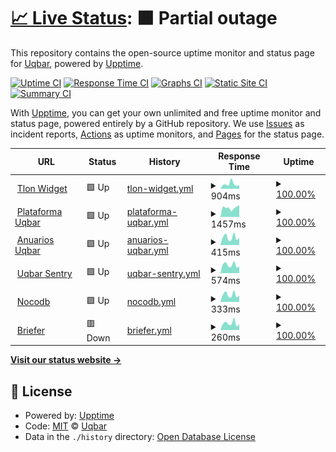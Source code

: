 # [📈 Live Status](https://uqbar-dev.github.io/upptime): <!--live status--> **🟧 Partial outage**

This repository contains the open-source uptime monitor and status page for [Uqbar](https://www.uqbar.com.br), powered by [Upptime](https://github.com/upptime/upptime).

[![Uptime CI](https://github.com/uqbar-dev/upptime/workflows/Uptime%20CI/badge.svg)](https://github.com/uqbar-dev/upptime/actions?query=workflow%3A%22Uptime+CI%22)
[![Response Time CI](https://github.com/uqbar-dev/upptime/workflows/Response%20Time%20CI/badge.svg)](https://github.com/uqbar-dev/upptime/actions?query=workflow%3A%22Response+Time+CI%22)
[![Graphs CI](https://github.com/uqbar-dev/upptime/workflows/Graphs%20CI/badge.svg)](https://github.com/uqbar-dev/upptime/actions?query=workflow%3A%22Graphs+CI%22)
[![Static Site CI](https://github.com/uqbar-dev/upptime/workflows/Static%20Site%20CI/badge.svg)](https://github.com/uqbar-dev/upptime/actions?query=workflow%3A%22Static+Site+CI%22)
[![Summary CI](https://github.com/uqbar-dev/upptime/workflows/Summary%20CI/badge.svg)](https://github.com/uqbar-dev/upptime/actions?query=workflow%3A%22Summary+CI%22)

With [Upptime](https://upptime.js.org), you can get your own unlimited and free uptime monitor and status page, powered entirely by a GitHub repository. We use [Issues](https://github.com/uqbar-dev/upptime/issues) as incident reports, [Actions](https://github.com/uqbar-dev/upptime/actions) as uptime monitors, and [Pages](https://uqbar-dev.github.io/upptime) for the status page.

<!--start: status pages-->
<!-- This summary is generated by Upptime (https://github.com/upptime/upptime) -->
<!-- Do not edit this manually, your changes will be overwritten -->
<!-- prettier-ignore -->
| URL | Status | History | Response Time | Uptime |
| --- | ------ | ------- | ------------- | ------ |
| <img alt="" src="https://icons.duckduckgo.com/ip3/www.tlon.com.br.ico" height="13"> [Tlon Widget](https://www.tlon.com.br/index.php?option=com_widgets&usrid=0GZYWbGpezpMMLkcOBVUnDeIgxtaTKAOQzh&usrkey=h2nxBiINVtYxDZOXIr3qYufZipZwBt9iQnB) | 🟩 Up | [tlon-widget.yml](https://github.com/uqbar-dev/upptime/commits/HEAD/history/tlon-widget.yml) | <details><summary><img alt="Response time graph" src="./graphs/tlon-widget/response-time-week.png" height="20"> 904ms</summary><br><a href="https://uqbar-dev.github.io/upptime/history/tlon-widget"><img alt="Response time 568" src="https://img.shields.io/endpoint?url=https%3A%2F%2Fraw.githubusercontent.com%2Fuqbar-dev%2Fupptime%2FHEAD%2Fapi%2Ftlon-widget%2Fresponse-time.json"></a><br><a href="https://uqbar-dev.github.io/upptime/history/tlon-widget"><img alt="24-hour response time 740" src="https://img.shields.io/endpoint?url=https%3A%2F%2Fraw.githubusercontent.com%2Fuqbar-dev%2Fupptime%2FHEAD%2Fapi%2Ftlon-widget%2Fresponse-time-day.json"></a><br><a href="https://uqbar-dev.github.io/upptime/history/tlon-widget"><img alt="7-day response time 904" src="https://img.shields.io/endpoint?url=https%3A%2F%2Fraw.githubusercontent.com%2Fuqbar-dev%2Fupptime%2FHEAD%2Fapi%2Ftlon-widget%2Fresponse-time-week.json"></a><br><a href="https://uqbar-dev.github.io/upptime/history/tlon-widget"><img alt="30-day response time 624" src="https://img.shields.io/endpoint?url=https%3A%2F%2Fraw.githubusercontent.com%2Fuqbar-dev%2Fupptime%2FHEAD%2Fapi%2Ftlon-widget%2Fresponse-time-month.json"></a><br><a href="https://uqbar-dev.github.io/upptime/history/tlon-widget"><img alt="1-year response time 568" src="https://img.shields.io/endpoint?url=https%3A%2F%2Fraw.githubusercontent.com%2Fuqbar-dev%2Fupptime%2FHEAD%2Fapi%2Ftlon-widget%2Fresponse-time-year.json"></a></details> | <details><summary><a href="https://uqbar-dev.github.io/upptime/history/tlon-widget">100.00%</a></summary><a href="https://uqbar-dev.github.io/upptime/history/tlon-widget"><img alt="All-time uptime 99.00%" src="https://img.shields.io/endpoint?url=https%3A%2F%2Fraw.githubusercontent.com%2Fuqbar-dev%2Fupptime%2FHEAD%2Fapi%2Ftlon-widget%2Fuptime.json"></a><br><a href="https://uqbar-dev.github.io/upptime/history/tlon-widget"><img alt="24-hour uptime 100.00%" src="https://img.shields.io/endpoint?url=https%3A%2F%2Fraw.githubusercontent.com%2Fuqbar-dev%2Fupptime%2FHEAD%2Fapi%2Ftlon-widget%2Fuptime-day.json"></a><br><a href="https://uqbar-dev.github.io/upptime/history/tlon-widget"><img alt="7-day uptime 100.00%" src="https://img.shields.io/endpoint?url=https%3A%2F%2Fraw.githubusercontent.com%2Fuqbar-dev%2Fupptime%2FHEAD%2Fapi%2Ftlon-widget%2Fuptime-week.json"></a><br><a href="https://uqbar-dev.github.io/upptime/history/tlon-widget"><img alt="30-day uptime 100.00%" src="https://img.shields.io/endpoint?url=https%3A%2F%2Fraw.githubusercontent.com%2Fuqbar-dev%2Fupptime%2FHEAD%2Fapi%2Ftlon-widget%2Fuptime-month.json"></a><br><a href="https://uqbar-dev.github.io/upptime/history/tlon-widget"><img alt="1-year uptime 99.00%" src="https://img.shields.io/endpoint?url=https%3A%2F%2Fraw.githubusercontent.com%2Fuqbar-dev%2Fupptime%2FHEAD%2Fapi%2Ftlon-widget%2Fuptime-year.json"></a></details>
| <img alt="" src="https://icons.duckduckgo.com/ip3/www.uqbar.com.br.ico" height="13"> [Plataforma Uqbar](https://www.uqbar.com.br) | 🟩 Up | [plataforma-uqbar.yml](https://github.com/uqbar-dev/upptime/commits/HEAD/history/plataforma-uqbar.yml) | <details><summary><img alt="Response time graph" src="./graphs/plataforma-uqbar/response-time-week.png" height="20"> 1457ms</summary><br><a href="https://uqbar-dev.github.io/upptime/history/plataforma-uqbar"><img alt="Response time 333" src="https://img.shields.io/endpoint?url=https%3A%2F%2Fraw.githubusercontent.com%2Fuqbar-dev%2Fupptime%2FHEAD%2Fapi%2Fplataforma-uqbar%2Fresponse-time.json"></a><br><a href="https://uqbar-dev.github.io/upptime/history/plataforma-uqbar"><img alt="24-hour response time 1879" src="https://img.shields.io/endpoint?url=https%3A%2F%2Fraw.githubusercontent.com%2Fuqbar-dev%2Fupptime%2FHEAD%2Fapi%2Fplataforma-uqbar%2Fresponse-time-day.json"></a><br><a href="https://uqbar-dev.github.io/upptime/history/plataforma-uqbar"><img alt="7-day response time 1457" src="https://img.shields.io/endpoint?url=https%3A%2F%2Fraw.githubusercontent.com%2Fuqbar-dev%2Fupptime%2FHEAD%2Fapi%2Fplataforma-uqbar%2Fresponse-time-week.json"></a><br><a href="https://uqbar-dev.github.io/upptime/history/plataforma-uqbar"><img alt="30-day response time 1069" src="https://img.shields.io/endpoint?url=https%3A%2F%2Fraw.githubusercontent.com%2Fuqbar-dev%2Fupptime%2FHEAD%2Fapi%2Fplataforma-uqbar%2Fresponse-time-month.json"></a><br><a href="https://uqbar-dev.github.io/upptime/history/plataforma-uqbar"><img alt="1-year response time 350" src="https://img.shields.io/endpoint?url=https%3A%2F%2Fraw.githubusercontent.com%2Fuqbar-dev%2Fupptime%2FHEAD%2Fapi%2Fplataforma-uqbar%2Fresponse-time-year.json"></a></details> | <details><summary><a href="https://uqbar-dev.github.io/upptime/history/plataforma-uqbar">100.00%</a></summary><a href="https://uqbar-dev.github.io/upptime/history/plataforma-uqbar"><img alt="All-time uptime 99.94%" src="https://img.shields.io/endpoint?url=https%3A%2F%2Fraw.githubusercontent.com%2Fuqbar-dev%2Fupptime%2FHEAD%2Fapi%2Fplataforma-uqbar%2Fuptime.json"></a><br><a href="https://uqbar-dev.github.io/upptime/history/plataforma-uqbar"><img alt="24-hour uptime 100.00%" src="https://img.shields.io/endpoint?url=https%3A%2F%2Fraw.githubusercontent.com%2Fuqbar-dev%2Fupptime%2FHEAD%2Fapi%2Fplataforma-uqbar%2Fuptime-day.json"></a><br><a href="https://uqbar-dev.github.io/upptime/history/plataforma-uqbar"><img alt="7-day uptime 100.00%" src="https://img.shields.io/endpoint?url=https%3A%2F%2Fraw.githubusercontent.com%2Fuqbar-dev%2Fupptime%2FHEAD%2Fapi%2Fplataforma-uqbar%2Fuptime-week.json"></a><br><a href="https://uqbar-dev.github.io/upptime/history/plataforma-uqbar"><img alt="30-day uptime 100.00%" src="https://img.shields.io/endpoint?url=https%3A%2F%2Fraw.githubusercontent.com%2Fuqbar-dev%2Fupptime%2FHEAD%2Fapi%2Fplataforma-uqbar%2Fuptime-month.json"></a><br><a href="https://uqbar-dev.github.io/upptime/history/plataforma-uqbar"><img alt="1-year uptime 99.97%" src="https://img.shields.io/endpoint?url=https%3A%2F%2Fraw.githubusercontent.com%2Fuqbar-dev%2Fupptime%2FHEAD%2Fapi%2Fplataforma-uqbar%2Fuptime-year.json"></a></details>
| <img alt="" src="https://icons.duckduckgo.com/ip3/anuarios.uqbar.com.br.ico" height="13"> [Anuarios Uqbar](https://anuarios.uqbar.com.br) | 🟩 Up | [anuarios-uqbar.yml](https://github.com/uqbar-dev/upptime/commits/HEAD/history/anuarios-uqbar.yml) | <details><summary><img alt="Response time graph" src="./graphs/anuarios-uqbar/response-time-week.png" height="20"> 415ms</summary><br><a href="https://uqbar-dev.github.io/upptime/history/anuarios-uqbar"><img alt="Response time 346" src="https://img.shields.io/endpoint?url=https%3A%2F%2Fraw.githubusercontent.com%2Fuqbar-dev%2Fupptime%2FHEAD%2Fapi%2Fanuarios-uqbar%2Fresponse-time.json"></a><br><a href="https://uqbar-dev.github.io/upptime/history/anuarios-uqbar"><img alt="24-hour response time 387" src="https://img.shields.io/endpoint?url=https%3A%2F%2Fraw.githubusercontent.com%2Fuqbar-dev%2Fupptime%2FHEAD%2Fapi%2Fanuarios-uqbar%2Fresponse-time-day.json"></a><br><a href="https://uqbar-dev.github.io/upptime/history/anuarios-uqbar"><img alt="7-day response time 415" src="https://img.shields.io/endpoint?url=https%3A%2F%2Fraw.githubusercontent.com%2Fuqbar-dev%2Fupptime%2FHEAD%2Fapi%2Fanuarios-uqbar%2Fresponse-time-week.json"></a><br><a href="https://uqbar-dev.github.io/upptime/history/anuarios-uqbar"><img alt="30-day response time 333" src="https://img.shields.io/endpoint?url=https%3A%2F%2Fraw.githubusercontent.com%2Fuqbar-dev%2Fupptime%2FHEAD%2Fapi%2Fanuarios-uqbar%2Fresponse-time-month.json"></a><br><a href="https://uqbar-dev.github.io/upptime/history/anuarios-uqbar"><img alt="1-year response time 346" src="https://img.shields.io/endpoint?url=https%3A%2F%2Fraw.githubusercontent.com%2Fuqbar-dev%2Fupptime%2FHEAD%2Fapi%2Fanuarios-uqbar%2Fresponse-time-year.json"></a></details> | <details><summary><a href="https://uqbar-dev.github.io/upptime/history/anuarios-uqbar">100.00%</a></summary><a href="https://uqbar-dev.github.io/upptime/history/anuarios-uqbar"><img alt="All-time uptime 100.00%" src="https://img.shields.io/endpoint?url=https%3A%2F%2Fraw.githubusercontent.com%2Fuqbar-dev%2Fupptime%2FHEAD%2Fapi%2Fanuarios-uqbar%2Fuptime.json"></a><br><a href="https://uqbar-dev.github.io/upptime/history/anuarios-uqbar"><img alt="24-hour uptime 100.00%" src="https://img.shields.io/endpoint?url=https%3A%2F%2Fraw.githubusercontent.com%2Fuqbar-dev%2Fupptime%2FHEAD%2Fapi%2Fanuarios-uqbar%2Fuptime-day.json"></a><br><a href="https://uqbar-dev.github.io/upptime/history/anuarios-uqbar"><img alt="7-day uptime 100.00%" src="https://img.shields.io/endpoint?url=https%3A%2F%2Fraw.githubusercontent.com%2Fuqbar-dev%2Fupptime%2FHEAD%2Fapi%2Fanuarios-uqbar%2Fuptime-week.json"></a><br><a href="https://uqbar-dev.github.io/upptime/history/anuarios-uqbar"><img alt="30-day uptime 100.00%" src="https://img.shields.io/endpoint?url=https%3A%2F%2Fraw.githubusercontent.com%2Fuqbar-dev%2Fupptime%2FHEAD%2Fapi%2Fanuarios-uqbar%2Fuptime-month.json"></a><br><a href="https://uqbar-dev.github.io/upptime/history/anuarios-uqbar"><img alt="1-year uptime 100.00%" src="https://img.shields.io/endpoint?url=https%3A%2F%2Fraw.githubusercontent.com%2Fuqbar-dev%2Fupptime%2FHEAD%2Fapi%2Fanuarios-uqbar%2Fuptime-year.json"></a></details>
| <img alt="" src="https://icons.duckduckgo.com/ip3/sentrysrv.uqbaronline.com.ico" height="13"> [Uqbar Sentry](http://sentrysrv.uqbaronline.com/) | 🟩 Up | [uqbar-sentry.yml](https://github.com/uqbar-dev/upptime/commits/HEAD/history/uqbar-sentry.yml) | <details><summary><img alt="Response time graph" src="./graphs/uqbar-sentry/response-time-week.png" height="20"> 574ms</summary><br><a href="https://uqbar-dev.github.io/upptime/history/uqbar-sentry"><img alt="Response time 548" src="https://img.shields.io/endpoint?url=https%3A%2F%2Fraw.githubusercontent.com%2Fuqbar-dev%2Fupptime%2FHEAD%2Fapi%2Fuqbar-sentry%2Fresponse-time.json"></a><br><a href="https://uqbar-dev.github.io/upptime/history/uqbar-sentry"><img alt="24-hour response time 466" src="https://img.shields.io/endpoint?url=https%3A%2F%2Fraw.githubusercontent.com%2Fuqbar-dev%2Fupptime%2FHEAD%2Fapi%2Fuqbar-sentry%2Fresponse-time-day.json"></a><br><a href="https://uqbar-dev.github.io/upptime/history/uqbar-sentry"><img alt="7-day response time 574" src="https://img.shields.io/endpoint?url=https%3A%2F%2Fraw.githubusercontent.com%2Fuqbar-dev%2Fupptime%2FHEAD%2Fapi%2Fuqbar-sentry%2Fresponse-time-week.json"></a><br><a href="https://uqbar-dev.github.io/upptime/history/uqbar-sentry"><img alt="30-day response time 497" src="https://img.shields.io/endpoint?url=https%3A%2F%2Fraw.githubusercontent.com%2Fuqbar-dev%2Fupptime%2FHEAD%2Fapi%2Fuqbar-sentry%2Fresponse-time-month.json"></a><br><a href="https://uqbar-dev.github.io/upptime/history/uqbar-sentry"><img alt="1-year response time 512" src="https://img.shields.io/endpoint?url=https%3A%2F%2Fraw.githubusercontent.com%2Fuqbar-dev%2Fupptime%2FHEAD%2Fapi%2Fuqbar-sentry%2Fresponse-time-year.json"></a></details> | <details><summary><a href="https://uqbar-dev.github.io/upptime/history/uqbar-sentry">100.00%</a></summary><a href="https://uqbar-dev.github.io/upptime/history/uqbar-sentry"><img alt="All-time uptime 98.77%" src="https://img.shields.io/endpoint?url=https%3A%2F%2Fraw.githubusercontent.com%2Fuqbar-dev%2Fupptime%2FHEAD%2Fapi%2Fuqbar-sentry%2Fuptime.json"></a><br><a href="https://uqbar-dev.github.io/upptime/history/uqbar-sentry"><img alt="24-hour uptime 100.00%" src="https://img.shields.io/endpoint?url=https%3A%2F%2Fraw.githubusercontent.com%2Fuqbar-dev%2Fupptime%2FHEAD%2Fapi%2Fuqbar-sentry%2Fuptime-day.json"></a><br><a href="https://uqbar-dev.github.io/upptime/history/uqbar-sentry"><img alt="7-day uptime 100.00%" src="https://img.shields.io/endpoint?url=https%3A%2F%2Fraw.githubusercontent.com%2Fuqbar-dev%2Fupptime%2FHEAD%2Fapi%2Fuqbar-sentry%2Fuptime-week.json"></a><br><a href="https://uqbar-dev.github.io/upptime/history/uqbar-sentry"><img alt="30-day uptime 100.00%" src="https://img.shields.io/endpoint?url=https%3A%2F%2Fraw.githubusercontent.com%2Fuqbar-dev%2Fupptime%2FHEAD%2Fapi%2Fuqbar-sentry%2Fuptime-month.json"></a><br><a href="https://uqbar-dev.github.io/upptime/history/uqbar-sentry"><img alt="1-year uptime 99.19%" src="https://img.shields.io/endpoint?url=https%3A%2F%2Fraw.githubusercontent.com%2Fuqbar-dev%2Fupptime%2FHEAD%2Fapi%2Fuqbar-sentry%2Fuptime-year.json"></a></details>
| <img alt="" src="https://icons.duckduckgo.com/ip3/nocodb.uqbaronline.com.ico" height="13"> [Nocodb](https://nocodb.uqbaronline.com/) | 🟩 Up | [nocodb.yml](https://github.com/uqbar-dev/upptime/commits/HEAD/history/nocodb.yml) | <details><summary><img alt="Response time graph" src="./graphs/nocodb/response-time-week.png" height="20"> 333ms</summary><br><a href="https://uqbar-dev.github.io/upptime/history/nocodb"><img alt="Response time 304" src="https://img.shields.io/endpoint?url=https%3A%2F%2Fraw.githubusercontent.com%2Fuqbar-dev%2Fupptime%2FHEAD%2Fapi%2Fnocodb%2Fresponse-time.json"></a><br><a href="https://uqbar-dev.github.io/upptime/history/nocodb"><img alt="24-hour response time 291" src="https://img.shields.io/endpoint?url=https%3A%2F%2Fraw.githubusercontent.com%2Fuqbar-dev%2Fupptime%2FHEAD%2Fapi%2Fnocodb%2Fresponse-time-day.json"></a><br><a href="https://uqbar-dev.github.io/upptime/history/nocodb"><img alt="7-day response time 333" src="https://img.shields.io/endpoint?url=https%3A%2F%2Fraw.githubusercontent.com%2Fuqbar-dev%2Fupptime%2FHEAD%2Fapi%2Fnocodb%2Fresponse-time-week.json"></a><br><a href="https://uqbar-dev.github.io/upptime/history/nocodb"><img alt="30-day response time 268" src="https://img.shields.io/endpoint?url=https%3A%2F%2Fraw.githubusercontent.com%2Fuqbar-dev%2Fupptime%2FHEAD%2Fapi%2Fnocodb%2Fresponse-time-month.json"></a><br><a href="https://uqbar-dev.github.io/upptime/history/nocodb"><img alt="1-year response time 304" src="https://img.shields.io/endpoint?url=https%3A%2F%2Fraw.githubusercontent.com%2Fuqbar-dev%2Fupptime%2FHEAD%2Fapi%2Fnocodb%2Fresponse-time-year.json"></a></details> | <details><summary><a href="https://uqbar-dev.github.io/upptime/history/nocodb">100.00%</a></summary><a href="https://uqbar-dev.github.io/upptime/history/nocodb"><img alt="All-time uptime 99.97%" src="https://img.shields.io/endpoint?url=https%3A%2F%2Fraw.githubusercontent.com%2Fuqbar-dev%2Fupptime%2FHEAD%2Fapi%2Fnocodb%2Fuptime.json"></a><br><a href="https://uqbar-dev.github.io/upptime/history/nocodb"><img alt="24-hour uptime 100.00%" src="https://img.shields.io/endpoint?url=https%3A%2F%2Fraw.githubusercontent.com%2Fuqbar-dev%2Fupptime%2FHEAD%2Fapi%2Fnocodb%2Fuptime-day.json"></a><br><a href="https://uqbar-dev.github.io/upptime/history/nocodb"><img alt="7-day uptime 100.00%" src="https://img.shields.io/endpoint?url=https%3A%2F%2Fraw.githubusercontent.com%2Fuqbar-dev%2Fupptime%2FHEAD%2Fapi%2Fnocodb%2Fuptime-week.json"></a><br><a href="https://uqbar-dev.github.io/upptime/history/nocodb"><img alt="30-day uptime 100.00%" src="https://img.shields.io/endpoint?url=https%3A%2F%2Fraw.githubusercontent.com%2Fuqbar-dev%2Fupptime%2FHEAD%2Fapi%2Fnocodb%2Fuptime-month.json"></a><br><a href="https://uqbar-dev.github.io/upptime/history/nocodb"><img alt="1-year uptime 99.97%" src="https://img.shields.io/endpoint?url=https%3A%2F%2Fraw.githubusercontent.com%2Fuqbar-dev%2Fupptime%2FHEAD%2Fapi%2Fnocodb%2Fuptime-year.json"></a></details>
| <img alt="" src="https://icons.duckduckgo.com/ip3/briefer.uqbaronline.com.ico" height="13"> [Briefer](https://briefer.uqbaronline.com/) | 🟥 Down | [briefer.yml](https://github.com/uqbar-dev/upptime/commits/HEAD/history/briefer.yml) | <details><summary><img alt="Response time graph" src="./graphs/briefer/response-time-week.png" height="20"> 260ms</summary><br><a href="https://uqbar-dev.github.io/upptime/history/briefer"><img alt="Response time 197" src="https://img.shields.io/endpoint?url=https%3A%2F%2Fraw.githubusercontent.com%2Fuqbar-dev%2Fupptime%2FHEAD%2Fapi%2Fbriefer%2Fresponse-time.json"></a><br><a href="https://uqbar-dev.github.io/upptime/history/briefer"><img alt="24-hour response time 227" src="https://img.shields.io/endpoint?url=https%3A%2F%2Fraw.githubusercontent.com%2Fuqbar-dev%2Fupptime%2FHEAD%2Fapi%2Fbriefer%2Fresponse-time-day.json"></a><br><a href="https://uqbar-dev.github.io/upptime/history/briefer"><img alt="7-day response time 260" src="https://img.shields.io/endpoint?url=https%3A%2F%2Fraw.githubusercontent.com%2Fuqbar-dev%2Fupptime%2FHEAD%2Fapi%2Fbriefer%2Fresponse-time-week.json"></a><br><a href="https://uqbar-dev.github.io/upptime/history/briefer"><img alt="30-day response time 212" src="https://img.shields.io/endpoint?url=https%3A%2F%2Fraw.githubusercontent.com%2Fuqbar-dev%2Fupptime%2FHEAD%2Fapi%2Fbriefer%2Fresponse-time-month.json"></a><br><a href="https://uqbar-dev.github.io/upptime/history/briefer"><img alt="1-year response time 197" src="https://img.shields.io/endpoint?url=https%3A%2F%2Fraw.githubusercontent.com%2Fuqbar-dev%2Fupptime%2FHEAD%2Fapi%2Fbriefer%2Fresponse-time-year.json"></a></details> | <details><summary><a href="https://uqbar-dev.github.io/upptime/history/briefer">100.00%</a></summary><a href="https://uqbar-dev.github.io/upptime/history/briefer"><img alt="All-time uptime 96.73%" src="https://img.shields.io/endpoint?url=https%3A%2F%2Fraw.githubusercontent.com%2Fuqbar-dev%2Fupptime%2FHEAD%2Fapi%2Fbriefer%2Fuptime.json"></a><br><a href="https://uqbar-dev.github.io/upptime/history/briefer"><img alt="24-hour uptime 99.99%" src="https://img.shields.io/endpoint?url=https%3A%2F%2Fraw.githubusercontent.com%2Fuqbar-dev%2Fupptime%2FHEAD%2Fapi%2Fbriefer%2Fuptime-day.json"></a><br><a href="https://uqbar-dev.github.io/upptime/history/briefer"><img alt="7-day uptime 100.00%" src="https://img.shields.io/endpoint?url=https%3A%2F%2Fraw.githubusercontent.com%2Fuqbar-dev%2Fupptime%2FHEAD%2Fapi%2Fbriefer%2Fuptime-week.json"></a><br><a href="https://uqbar-dev.github.io/upptime/history/briefer"><img alt="30-day uptime 100.00%" src="https://img.shields.io/endpoint?url=https%3A%2F%2Fraw.githubusercontent.com%2Fuqbar-dev%2Fupptime%2FHEAD%2Fapi%2Fbriefer%2Fuptime-month.json"></a><br><a href="https://uqbar-dev.github.io/upptime/history/briefer"><img alt="1-year uptime 96.73%" src="https://img.shields.io/endpoint?url=https%3A%2F%2Fraw.githubusercontent.com%2Fuqbar-dev%2Fupptime%2FHEAD%2Fapi%2Fbriefer%2Fuptime-year.json"></a></details>

<!--end: status pages-->

[**Visit our status website →**](https://uqbar-dev.github.io/upptime)

## 📄 License

- Powered by: [Upptime](https://github.com/upptime/upptime)
- Code: [MIT](./LICENSE) © [Uqbar](https://www.uqbar.com.br)
- Data in the `./history` directory: [Open Database License](https://opendatacommons.org/licenses/odbl/1-0/)
